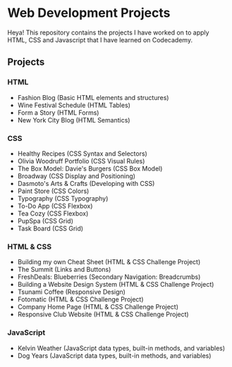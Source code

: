 # Web Development Projects
Heya! This repository contains the projects I have worked on to apply HTML, CSS and Javascript that I have learned on Codecademy. 

## Projects
### HTML
- Fashion Blog (Basic HTML elements and structures)
- Wine Festival Schedule (HTML Tables)
- Form a Story (HTML Forms)
- New York City Blog (HTML Semantics)

### CSS
- Healthy Recipes (CSS Syntax and Selectors)
- Olivia Woodruff Portfolio (CSS Visual Rules)
- The Box Model: Davie's Burgers (CSS Box Model)
- Broadway (CSS Display and Positioning)
- Dasmoto's Arts & Crafts (Developing with CSS)
- Paint Store (CSS Colors)
- Typography (CSS Typography)
- To-Do App (CSS Flexbox)
- Tea Cozy (CSS Flexbox)
- PupSpa (CSS Grid)
- Task Board (CSS Grid)

### HTML & CSS
- Building my own Cheat Sheet (HTML & CSS Challenge Project)
- The Summit (Links and Buttons)
- FreshDeals: Blueberries (Secondary Navigation: Breadcrumbs)
- Building a Website Design System (HTML & CSS Challenge Project)
- Tsunami Coffee (Responsive Design)
- Fotomatic (HTML & CSS Challenge Project)
- Company Home Page (HTML & CSS Challenge Project)
- Responsive Club Website (HTML & CSS Challenge Project)

### JavaScript
- Kelvin Weather (JavaScript data types, built-in methods, and variables)
- Dog Years (JavaScript data types, built-in methods, and variables)

  



